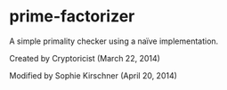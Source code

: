 prime-factorizer
================


A simple primality checker using a naïve implementation.

Created by Cryptoricist (March 22, 2014)

Modified by Sophie Kirschner (April 20, 2014)
